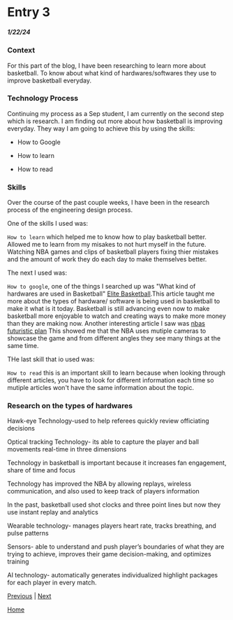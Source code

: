 # Entry 3
##### 1/22/24

### Context
For this part of the blog, I have been researching to learn more about basketball. To know about what kind of hardwares/softwares they use to improve basketball everyday. 

### Technology Process
Continuing my process as a Sep student, I am currently on the second step which is research. I am finding out more about how basketball is improving everyday. They way I am going to achieve this by using the skills:

* How to Google

* How to learn

* How to read

### Skills
Over the course of the past couple weeks, I have been in the research process of the engineering design process. 

One of the skills I used was:

`How to learn` which helped me to know how to play basketball better. Allowed me to learn from my misakes to not hurt myself in the future. Watching NBA games and clips of basketball players fixing thier mistakes and the amount of work they do each day to make themselves better.

The next I used was:

`How to google`, one of the things I searched up was "What kind of hardwares are used in Basketball" [Elite Basketball](https://midwestelitebasketball.com/articles/hardware-vs-software/).This article taught me more about the types of hardware/ software is being used in basketball to make it what is it today. Basketball is still advancing even now to make basketball more enjoyable to watch and creating ways to make more money than they are making now. Another interesting article I saw was [nbas futuristic plan](https://adage.com/article/cmo-strategy/behind-nbas-futuristic-plans-replace-person-fans-virtual-technology-orlando-restart/2270101) This showed me that the NBA uses mutiple cameras to showcase the game and from different angles they see many things at the same time.

THe last skill that io used was:

`How to read` this is an important skill to learn because when looking through different articles, you have to look for different information each time so mutiple articles won't have the same information about the topic.


### Research on the types of hardwares

Hawk-eye Technology-used to help referees quickly review officiating decisions 

Optical tracking Technology- its able to capture the player and ball movements real-time in three dimensions

Technology in basketball is important because it increases fan engagement, share of time and focus

Technology has improved the NBA by allowing replays, wireless communication, and also used to keep track of players information

In the past, basketball used shot clocks and three point lines but now they use instant replay and analytics

Wearable technology- manages players heart rate, tracks breathing, and pulse patterns

Sensors- able to understand and push player’s boundaries of what they are trying to achieve, improves their game decision-making, and optimizes training

AI technology- automatically generates individualized highlight packages for each player in every match.








[Previous](entry02.md) | [Next](entry04.md)

[Home](../README.md)
